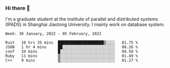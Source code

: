 ### Hi there 👋

I'm a graduate student at the institute of parallel and distributed systems (IPADS) in Shanghai Jiaotong University. I mainly work on database system.

<!--START_SECTION:waka-->
```text
Week: 30 January, 2022 - 05 February, 2022

Rust   10 hrs 35 mins  ████████████████████▒░░░░   81.75 % 
JSON   1 hr 4 mins     ██░░░░░░░░░░░░░░░░░░░░░░░   08.26 % 
conf   34 mins         █░░░░░░░░░░░░░░░░░░░░░░░░   04.50 % 
Ruby   11 mins         ▒░░░░░░░░░░░░░░░░░░░░░░░░   01.49 % 
C++    9 mins          ▒░░░░░░░░░░░░░░░░░░░░░░░░   01.27 % 
```
<!--END_SECTION:waka-->

<!--
**yqmmm/yqmmm** is a ✨ _special_ ✨ repository because its `README.md` (this file) appears on your GitHub profile.

Here are some ideas to get you started:

- 🔭 I’m currently working on ...
- 🌱 I’m currently learning ...
- 👯 I’m looking to collaborate on ...
- 🤔 I’m looking for help with ...
- 💬 Ask me about ...
- 📫 How to reach me: ...
- 😄 Pronouns: ...
- ⚡ Fun fact: ...
-->
